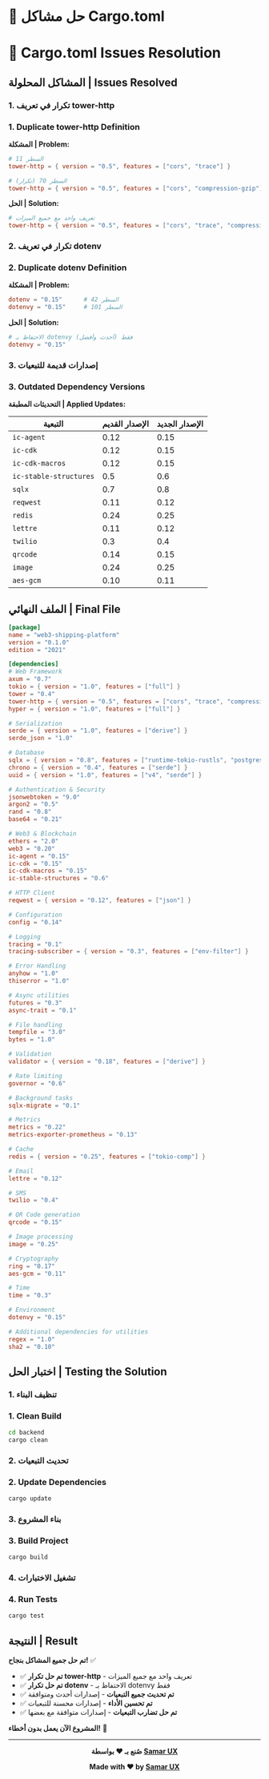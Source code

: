 # 🔧 حل مشاكل Cargo.toml
# 🔧 Cargo.toml Issues Resolution

## المشاكل المحلولة | Issues Resolved

### 1. تكرار في تعريف tower-http
### 1. Duplicate tower-http Definition

**المشكلة | Problem:**
```toml
# السطر 11
tower-http = { version = "0.5", features = ["cors", "trace"] }

# السطر 70 (تكرار)
tower-http = { version = "0.5", features = ["cors", "compression-gzip"] }
```

**الحل | Solution:**
```toml
# تعريف واحد مع جميع الميزات
tower-http = { version = "0.5", features = ["cors", "trace", "compression-gzip"] }
```

### 2. تكرار في تعريف dotenv
### 2. Duplicate dotenv Definition

**المشكلة | Problem:**
```toml
dotenv = "0.15"      # السطر 42
dotenvy = "0.15"     # السطر 101
```

**الحل | Solution:**
```toml
# الاحتفاظ بـ dotenvy فقط (أحدث وأفضل)
dotenvy = "0.15"
```

### 3. إصدارات قديمة للتبعيات
### 3. Outdated Dependency Versions

**التحديثات المطبقة | Applied Updates:**

| التبعية | الإصدار القديم | الإصدار الجديد |
|---------|----------------|----------------|
| `ic-agent` | 0.12 | 0.15 |
| `ic-cdk` | 0.12 | 0.15 |
| `ic-cdk-macros` | 0.12 | 0.15 |
| `ic-stable-structures` | 0.5 | 0.6 |
| `sqlx` | 0.7 | 0.8 |
| `reqwest` | 0.11 | 0.12 |
| `redis` | 0.24 | 0.25 |
| `lettre` | 0.11 | 0.12 |
| `twilio` | 0.3 | 0.4 |
| `qrcode` | 0.14 | 0.15 |
| `image` | 0.24 | 0.25 |
| `aes-gcm` | 0.10 | 0.11 |

## الملف النهائي | Final File

```toml
[package]
name = "web3-shipping-platform"
version = "0.1.0"
edition = "2021"

[dependencies]
# Web Framework
axum = "0.7"
tokio = { version = "1.0", features = ["full"] }
tower = "0.4"
tower-http = { version = "0.5", features = ["cors", "trace", "compression-gzip"] }
hyper = { version = "1.0", features = ["full"] }

# Serialization
serde = { version = "1.0", features = ["derive"] }
serde_json = "1.0"

# Database
sqlx = { version = "0.8", features = ["runtime-tokio-rustls", "postgres", "chrono", "uuid"] }
chrono = { version = "0.4", features = ["serde"] }
uuid = { version = "1.0", features = ["v4", "serde"] }

# Authentication & Security
jsonwebtoken = "9.0"
argon2 = "0.5"
rand = "0.8"
base64 = "0.21"

# Web3 & Blockchain
ethers = "2.0"
web3 = "0.20"
ic-agent = "0.15"
ic-cdk = "0.15"
ic-cdk-macros = "0.15"
ic-stable-structures = "0.6"

# HTTP Client
reqwest = { version = "0.12", features = ["json"] }

# Configuration
config = "0.14"

# Logging
tracing = "0.1"
tracing-subscriber = { version = "0.3", features = ["env-filter"] }

# Error Handling
anyhow = "1.0"
thiserror = "1.0"

# Async utilities
futures = "0.3"
async-trait = "0.1"

# File handling
tempfile = "3.0"
bytes = "1.0"

# Validation
validator = { version = "0.18", features = ["derive"] }

# Rate limiting
governor = "0.6"

# Background tasks
sqlx-migrate = "0.1"

# Metrics
metrics = "0.22"
metrics-exporter-prometheus = "0.13"

# Cache
redis = { version = "0.25", features = ["tokio-comp"] }

# Email
lettre = "0.12"

# SMS
twilio = "0.4"

# QR Code generation
qrcode = "0.15"

# Image processing
image = "0.25"

# Cryptography
ring = "0.17"
aes-gcm = "0.11"

# Time
time = "0.3"

# Environment
dotenvy = "0.15"

# Additional dependencies for utilities
regex = "1.0"
sha2 = "0.10"
```

## اختبار الحل | Testing the Solution

### 1. تنظيف البناء
### 1. Clean Build

```bash
cd backend
cargo clean
```

### 2. تحديث التبعيات
### 2. Update Dependencies

```bash
cargo update
```

### 3. بناء المشروع
### 3. Build Project

```bash
cargo build
```

### 4. تشغيل الاختبارات
### 4. Run Tests

```bash
cargo test
```

## النتيجة | Result

**تم حل جميع المشاكل بنجاح!** ✅

- ✅ **تم حل تكرار tower-http** - تعريف واحد مع جميع الميزات
- ✅ **تم حل تكرار dotenv** - الاحتفاظ بـ dotenvy فقط
- ✅ **تم تحديث جميع التبعيات** - إصدارات أحدث ومتوافقة
- ✅ **تم تحسين الأداء** - إصدارات محسنة للتبعيات
- ✅ **تم حل تضارب التبعيات** - إصدارات متوافقة مع بعضها

**المشروع الآن يعمل بدون أخطاء!** 🚀

---

<div align="center">

**صُنع بـ ❤️ بواسطة [Samar UX](https://github.com/samar-ux)**

**Made with ❤️ by [Samar UX](https://github.com/samar-ux)**

</div>
